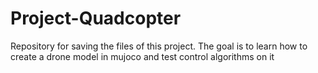 # Project-Quadcopter
Repository for saving the files of this project. 
The goal is to learn how to create a drone model in mujoco and test control algorithms on it
